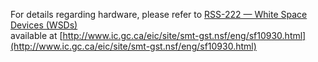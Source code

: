 For details regarding hardware, please refer to [RSS-222 — White Space Devices \(WSDs\)](http://www.ic.gc.ca/eic/site/smt-gst.nsf/eng/sf10930.html)   
available at  [http://www.ic.gc.ca/eic/site/smt-gst.nsf/eng/sf10930.html](http://www.ic.gc.ca/eic/site/smt-gst.nsf/eng/sf10930.html)

